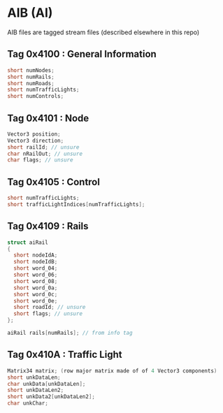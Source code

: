 # AIB (AI)
AIB files are tagged stream files (described elsewhere in this repo)

## Tag 0x4100 : General Information
```cpp
short numNodes;
short numRails;
short numRoads;
short numTrafficLights;
short numControls;
```

## Tag 0x4101 : Node
```cpp
Vector3 position;
Vector3 direction;
short railId; // unsure
char nRailOut; // unsure
char flags; // unsure
```
  
## Tag 0x4105 : Control
```cpp
short numTrafficLights;
short trafficLightIndices[numTrafficLights];
```

## Tag 0x4109 : Rails
```cpp
struct aiRail
{
  short nodeIdA;
  short nodeIdB;
  short word_04;
  short word_06;
  short word_08;
  short word_0a;
  short word_0c;
  short word_0e;
  short roadId; // unsure
  short flags; // unsure
};

aiRail rails[numRails]; // from info tag
```

## Tag 0x410A : Traffic Light
```cpp
Matrix34 matrix; (row major matrix made of of 4 Vector3 components)
short unkDataLen;
char unkData[unkDataLen];
short unkDataLen2;
short unkData2[unkDataLen2];
char unkChar;
```
